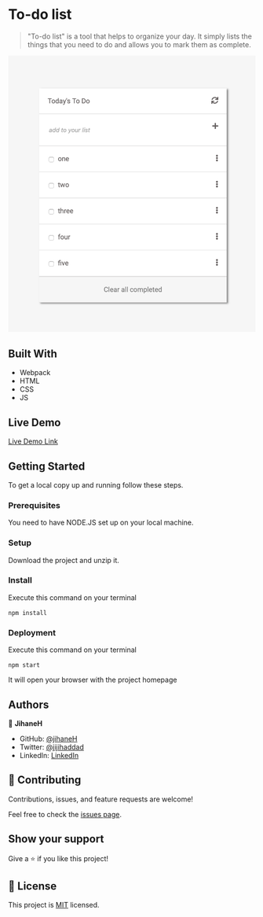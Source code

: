 # To-do list

> "To-do list" is a tool that helps to organize your day. It simply lists the things that you need to do and allows you to mark them as complete.

![screenshot](./app_screenshot.png)

## Built With

- Webpack
- HTML
- CSS
- JS

## Live Demo

[Live Demo Link](https://jihaneh.github.io/TodoList/dist/)

## Getting Started

To get a local copy up and running follow these steps.

### Prerequisites

You need to have NODE.JS set up on your local machine.

### Setup

Download the project and unzip it.

### Install

Execute this command on your terminal

```
npm install
```

### Deployment

Execute this command on your terminal

```
npm start
```

It will open your browser with the project homepage

## Authors

👤 **JihaneH**

- GitHub: [@jihaneH](https://github.com/jihaneH)
- Twitter: [@jijihaddad](https://twitter.com/jijihaddad)
- LinkedIn: [LinkedIn](https://linkedin.com/in/jihane-haddad/)

## 🤝 Contributing

Contributions, issues, and feature requests are welcome!

Feel free to check the [issues page](../../issues/).

## Show your support

Give a ⭐️ if you like this project!

## 📝 License

This project is [MIT](./MIT.md) licensed.
